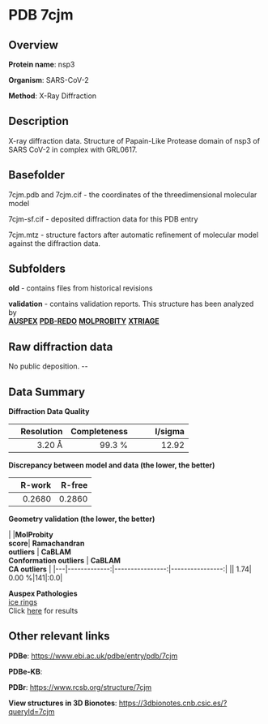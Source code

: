 # PDB 7cjm

## Overview

**Protein name**: nsp3

**Organism**: SARS-CoV-2

**Method**: X-Ray Diffraction

## Description

X-ray diffraction data. Structure of Papain-Like Protease domain of nsp3 of SARS CoV-2 in complex with GRL0617.

## Basefolder

7cjm.pdb and 7cjm.cif - the coordinates of the threedimensional molecular model

7cjm-sf.cif - deposited diffraction data for this PDB entry

7cjm.mtz - structure factors after automatic refinement of molecular model against the diffraction data.

## Subfolders



**old** - contains files from historical revisions

**validation** - contains validation reports. This structure has been analyzed by <br>[**AUSPEX**](https://github.com/thorn-lab/coronavirus_structural_task_force/tree/master/pdb/nsp3/SARS-CoV-2/7cjm/validation/auspex) [**PDB-REDO**](https://github.com/thorn-lab/coronavirus_structural_task_force/tree/master/pdb/nsp3/SARS-CoV-2/7cjm/validation/pdb-redo) [**MOLPROBITY**](https://github.com/thorn-lab/coronavirus_structural_task_force/tree/master/pdb/nsp3/SARS-CoV-2/7cjm/validation/molprobity) [**XTRIAGE**](https://github.com/thorn-lab/coronavirus_structural_task_force/blob/master/pdb/nsp3/SARS-CoV-2/7cjm/validation/Xtriage_output.log)   



## Raw diffraction data

No public deposition. --<br> 

## Data Summary
**Diffraction Data Quality**

|   | Resolution | Completeness| I/sigma |
|---|-------------:|----------------:|--------------:|
|   |3.20 Å|99.3  %|<img width=50/>12.92|

**Discrepancy between model and data (the lower, the better)**

|   | **R-work**| **R-free**   
|---|-------------:|----------------:|           
||  0.2680|  0.2860|

**Geometry validation (the lower, the better)**

|   |**MolProbity<br>score**| **Ramachandran<br>outliers** | **CaBLAM<br>Conformation outliers** | **CaBLAM<br>CA outliers** |
|---|-------------:|----------------:|----------------:|
||  1.74|  0.00 %|141|:0.0|

**Auspex Pathologies**<br> [ice rings](https://www.auspex.de/pathol/#1)<br>Click [here](https://github.com/thorn-lab/coronavirus_structural_task_force/blob/master/pdb/nsp3/SARS-CoV-2/7cjm/validation/auspex/7cjm_auspex_comments.txt)  for results

 



## Other relevant links 
**PDBe**:  https://www.ebi.ac.uk/pdbe/entry/pdb/7cjm

**PDBe-KB**:  
 
**PDBr**: https://www.rcsb.org/structure/7cjm 

**View structures in 3D Bionotes**: https://3dbionotes.cnb.csic.es/?queryId=7cjm

